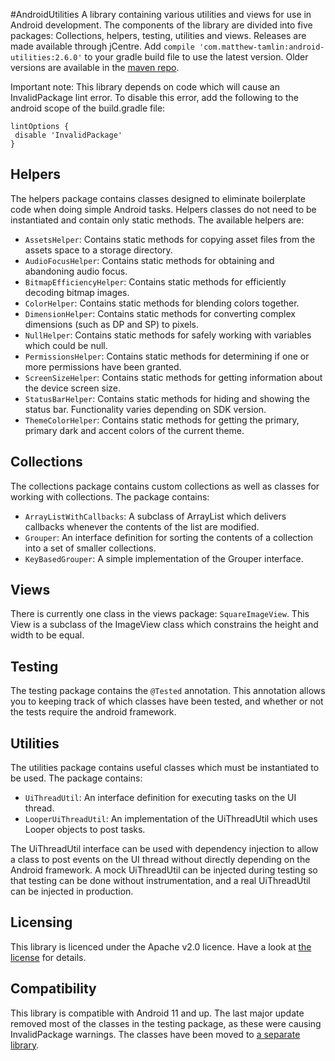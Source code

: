 #AndroidUtilities
A library containing various utilities and views for use in Android development. The components of the library are divided into five packages: Collections, helpers, testing, utilities and views. Releases are made available through jCentre. Add `compile 'com.matthew-tamlin:android-utilities:2.6.0'` to your gradle build file to use the latest version. Older versions are available in the [maven repo](https://bintray.com/matthewtamlin/maven/AndroidUtilities/view).

Important note: This library depends on code which will cause an InvalidPackage lint error. To disable this error, add the following to the android scope of the build.gradle file:

```
lintOptions {
 disable 'InvalidPackage'
}
 ```
 
## Helpers
The helpers package contains classes designed to eliminate boilerplate code when doing simple Android tasks. Helpers classes do not need to be instantiated and contain only static methods. The available helpers are:
- `AssetsHelper`: Contains static methods for copying asset files from the assets space to a storage directory.
- `AudioFocusHelper`: Contains static methods for obtaining and abandoning audio focus.
- `BitmapEfficiencyHelper`: Contains static methods for efficiently decoding bitmap images.
- `ColorHelper`: Contains static methods for blending colors together.
- `DimensionHelper`: Contains static methods for converting complex dimensions (such as DP and SP) to pixels.
- `NullHelper`: Contains static methods for safely working with variables which could be null.
- `PermissionsHelper`: Contains static methods for determining if one or more permissions have been granted. 
- `ScreenSizeHelper`: Contains static methods for getting information about the device screen size.
- `StatusBarHelper`: Contains static methods for hiding and showing the status bar. Functionality varies depending on SDK version.
- `ThemeColorHelper`: Contains static methods for getting the primary, primary dark and accent colors of the current theme.

## Collections
The collections package contains custom collections as well as classes for working with collections. The package contains:
 - `ArrayListWithCallbacks`: A subclass of ArrayList which delivers callbacks whenever the contents of the list are modified.
 - `Grouper`: An interface definition for sorting the contents of a collection into a set of smaller collections.
 - `KeyBasedGrouper`: A simple implementation of the Grouper interface.
 
## Views
There is currently one class in the views package: `SquareImageView`. This View is a subclass of the ImageView class which constrains the height and width to be equal.

## Testing
The testing package contains the `@Tested` annotation. This annotation allows you to keeping track of which classes have been tested, and whether or not the tests require the android framework.

## Utilities
The utilities package contains useful classes which must be instantiated to be used. The package contains:
- `UiThreadUtil`: An interface definition for executing tasks on the UI thread.
- `LooperUiThreadUtil`: An implementation of the UiThreadUtil which uses Looper objects to post tasks.

The UiThreadUtil interface can be used with dependency injection to allow a class to post events on the UI thread without directly depending on the Android framework. A mock UiThreadUtil can be injected during testing so that testing can be done without instrumentation, and a real UiThreadUtil can be injected in production.

## Licensing
This library is licenced under the Apache v2.0 licence. Have a look at [the license](LICENSE) for details.

## Compatibility
This library is compatible with Android 11 and up. The last major update removed most of the classes in the testing package, as these were causing InvalidPackage warnings. The classes have been moved to [a separate library](https://github.com/MatthewTamlin/AndroidTestingTools).
